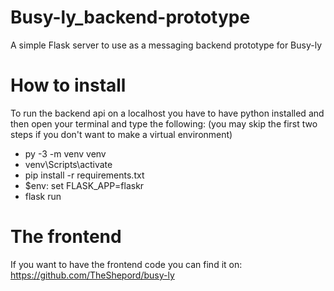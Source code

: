 # Busy-ly_backend-prototype
A simple Flask server to use as a messaging backend prototype for Busy-ly

# How to install 
To run the backend api on a localhost you have to have python installed and then open your terminal and type the following: 
(you may skip the first two steps if you don't want to make a virtual environment)
- py -3 -m venv venv
- venv\Scripts\activate
- pip install -r requirements.txt
- $env: set FLASK_APP=flaskr
- flask run

# The frontend
If you want to have the frontend code you can find it on: https://github.com/TheShepord/busy-ly
